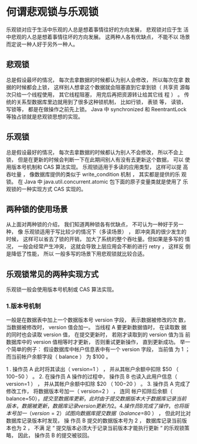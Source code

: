 # 何谓悲观锁与乐观锁
乐观锁对应于生活中乐观的人总是想着事情往好的方向发展，
悲观锁对应于生
活中悲观的人总是想着事情往坏的方向发展。
这两种人各有优缺点，
不能不以
场景而定说一种人好于另外一种人。
## 悲观锁
总是假设最坏的情况，
每次去拿数据的时候都认为别人会修改，
所以每次在拿
数据的时候都会上锁，
这样别人想拿这个数据就会阻塞直到它拿到锁（
共享资
源每次只给一个线程使用，
其它线程阻塞，
用完后再把资源转让给其它线
程
）
。
传统的关系型数据库里边就用到了很多这种锁机制，
比如行锁，
表锁
等，
读锁，
写锁等，
都是在做操作之前先上锁。
Java
中
synchronized
和
ReentrantLock
等独占锁就是悲观锁思想的实现。
## 乐观锁
总是假设最好的情况，
每次去拿数据的时候都认为别人不会修改，
所以不会上
锁，
但是在更新的时候会判断一下在此期间别人有没有去更新这个数据，
可以
使用版本号机制和
CAS
算法实现。
乐观锁适用于多读的应用类型，
这样可以提
高吞吐量
，
像数据库提供的类似于
write_condition
机制
，
其实都是提供的乐
观锁。
在
Java
中
java.util.concurrent.atomic
包下面的原子变量类就是使用了
乐观锁的一种实现方式
CAS
实现的。
## 两种锁的使用场景
从上面对两种锁的介绍，
我们知道两种锁各有优缺点，
不可认为一种好于另一
种，
像
乐观锁适用于写比较少的情况下（多读场景）
，
即冲突真的很少发生的
时候，
这样可以省去了锁的开销，
加大了系统的整个吞吐量。但如果是多写的
情况，
一般会经常产生冲突，
这就会导致上层应用会不断的进行
retry
，
这样反
倒是降低了性能，
所以
一般多写的场景下用悲观锁就比较合适。
## 乐观锁常见的两种实现方式
乐观锁一般会使用版本号机制或
CAS
算法实现。
### 1.版本号机制
一般是在数据表中加上一个数据版本号
version
字段，
表示数据被修改的次
数，
当数据被修改时，
version
值会加一。
当线程
A
要更新数据值时，
在读取数
据的同时也会读取
version
值，
在提交更新时，
若刚才读取到的
version
值为当
前数据库中的
version
值相等时才更新，
否则重试更新操作，
直到更新成功。
举一个简单的例子：
假设数据库中帐户信息表中有一个
version
字段，
当前值
为
1
；
而当前帐户余额字段（
balance
）
为
$100
。

1
.
操作员
A
此时将其读出（
version=1
）
，
并从其帐户余额中扣除
$50
（
$100-$50
）
。
2.
在操作员
A
操作的过程中，
操作员
B
也读入此用户信息（
version=1
）
，
并从其帐户余额中扣除
$20
（
$100-$20
）
。
3.
操作员
A
完成了修改工作，
将数据版本号加一（
version=2
）
，
连同
帐户扣除后余额（
balance=$50
）
，
提交至数据库更新，
此时由于提
交数据版本大于数据库记录当前版本，
数据被更新，
数据库记录
version
更新为
2
。
4.
操作员
B
完成了操作，
也将版本号加一（
version=2
）
试图向数据库
提交数据（
balance=$80
）
，
但此时比对数据库记录版本时发现，
操
作员
B
提交的数据版本号为
2
，
数据库记录当前版本也为
2
，
不满
足
“
提交版本必须大于记录当前版本才能执行更新
“
的乐观锁策略，
因此，
操作员
B
的提交被驳回。
